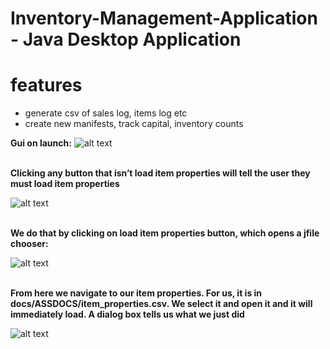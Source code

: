 # Inventory-Management-Application - Java Desktop Application

# features
- generate csv of sales log, items log etc
- create new manifests, track capital, inventory counts

<b>Gui on launch:</b>
![alt text](https://i.imgur.com/vw0uXQi.png)

<br/>
<b>Clicking any button that isn’t load item properties will tell the user they must load item properties</b>

![alt text](https://i.imgur.com/CSI9Q5q.png)


<br/>
<b>We do that by clicking on load item properties button, which opens a jfile chooser:</b>

![alt text](https://i.imgur.com/WdqKTpR.png)


<br/>
<b>From here we navigate to our item properties. For us, it is in docs/ASSDOCS/item_properties.csv.
  We select it and open it and it will immediately load. A dialog box tells us what we just did</b>
  <br/>

![alt text](https://i.imgur.com/FminwTD.png)

